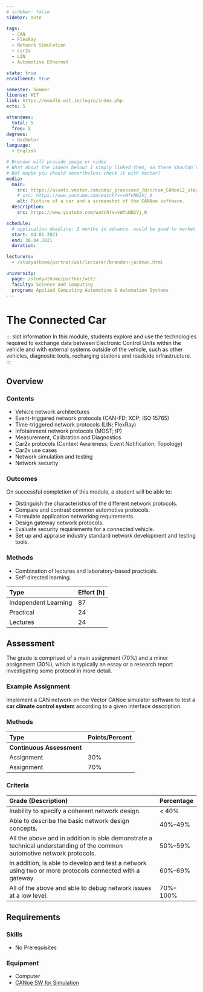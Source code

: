 ```yaml
---
# sidebar: false
sidebar: auto

tags:
  - CAN
  - FlexRay
  - Network Simulation
  - car2x
  - LIN
  - Automotive Ethernet

state: true
enrollment: true

semester: Summer
license: WIT
link: https://moodle.wit.ie/login/index.php
ects: 5

attendees:
  total: 5
  free: 5
degrees:
  - Bachelor
language:
  - English

# Brendan will provide image or video
# What about the videos below? I simply linked them, so there shouldn't be copyright issues.
# But maybe you should nevertheless check it with Vector?
media:
  main:
    src: https://assets.vector.com/cms/_processed_/d/c/csm_CANoe12_stage_image_5fc723944b.jpg
    # src: https://www.youtube.com/watch?v=vWfvNN2Vj_0
    alt: Picture of a car and a screenshot of the CANNoe software.
  description:
    src: https://www.youtube.com/watch?v=vWfvNN2Vj_0

schedule:
  # application deadline: 2 months in advance. would be good to market it in June for Winter semester and in November for Summer Semester
  start: 04.01.2021
  end: 30.04.2021
  duration:

lecturers:
  - /studyathome/partner/wit/lecturer/brendan-jackman.html

university:
  page: /studyathome/partner/wit/
  faculty: Science and Computing
  program: Applied Computing Automotive & Automation Systems
---
```


# The Connected Car

::: slot information
In this module, students explore and use the technologies required to exchange data between Electronic Control Units within the vehicle and with external systems outside of the vehicle, such as other vehicles, diagnostic tools, recharging stations and roadside infrastructure.
:::

## Overview

### Contents

- Vehicle network architectures
- Event-triggered network protocols (CAN-FD; XCP; ISO 15765)
- Time-triggered network protocols (LIN; FlexRay)
- Infotainment network protocols (MOST; IP)
- Measurement, Calibration and Diagnostics
- Car2x protocols (Context Awareness; Event Notification; Topology)
- Car2x use cases
- Network simulation and testing
- Network security

### Outcomes

On successful completion of this module, a student will be able to:

- Distinguish the characteristics of the different network protocols.
- Compare and contrast common automotive protocols.
- Formulate application networking requirements.
- Design gateway network protocols.
- Evaluate security requirements for a connected vehicle.
- Set up and appraise industry standard network development and testing tools.

### Methods

- Combination of lectures and laboratory-based practicals.
- Self-directed learning.

| Type                 | Effort \[h\] |
| :------------------- | :----------- |
| Independent Learning | 87           |
| Practical            | 24           |
| Lectures             | 24           |

## Assessment

<!-- Describe Assessment procedure verbally -->
The grade is comprised of a main assignment (70%) and a minor assignment (30%), which is typically an essay or a research report investigating some protocol in more detail.

### Example Assignment

<!-- Describe an example assignment definition -->
Implement a CAN network on the Vector CANoe simulator software to test a **car climate control system** according to a given interface description.

### Methods

| Type                      | Points/Percent |
| :------------------------ | :------------- |
| **Continuous Assessment** |                |
| Assignment                | 30%            |
| Assignment                | 70%            |

### Criteria

| Grade (Description)                                                                                                     | Percentage |
| :---------------------------------------------------------------------------------------------------------------------- | :--------- |
| Inability to specify a coherent network design.                                                                         | < 40%      |
| Able to describe the basic network design concepts.                                                                     | 40%–49%    |
| All the above and in addition is able demonstrate a technical understanding of the common automotive network protocols. | 50%–59%    |
| In addition, is able to develop and test a network using two or more protocols connected with a gateway.                | 60%–69%    |
| All of the above and able to debug network issues at a low level.                                                       | 70%–100%   |

## Requirements

### Skills

- No Prerequisites

### Equipment

- Computer
- [CANoe SW for Simulation](https://www.vector.com/int/en/products/products-a-z/software/canoe/)
